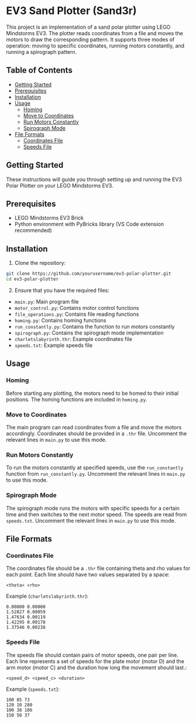 # EV3 Sand Plotter (Sand3r)

This project is an implementation of a sand polar plotter using LEGO Mindstorms EV3. The plotter reads coordinates from a file and moves the motors to draw the corresponding pattern. It supports three modes of operation: moving to specific coordinates, running motors constantly, and running a spirograph pattern.

## Table of Contents

- [Getting Started](#getting-started)
- [Prerequisites](#prerequisites)
- [Installation](#installation)
- [Usage](#usage)
  - [Homing](#homing)
  - [Move to Coordinates](#move-to-coordinates)
  - [Run Motors Constantly](#run-motors-constantly)
  - [Spirograph Mode](#spirograph-mode)
- [File Formats](#file-formats)
  - [Coordinates File](#coordinates-file)
  - [Speeds File](#speeds-file)

## Getting Started

These instructions will guide you through setting up and running the EV3 Polar Plotter on your LEGO Mindstorms EV3.

## Prerequisites

- LEGO Mindstorms EV3 Brick
- Python environment with PyBricks library (VS Code extension recommended)

## Installation

1. Clone the repository:

```bash
git clone https://github.com/yourusername/ev3-polar-plotter.git
cd ev3-polar-plotter
```

2. Ensure that you have the required files:

- `main.py`: Main program file
- `motor_control.py`: Contains motor control functions
- `file_operations.py`: Contains file reading functions
- `homing.py`: Contains homing functions
- `run_constantly.py`: Contains the function to run motors constantly
- `spirograph.py`: Contains the spirograph mode implementation
- `charletslabyrinth.thr`: Example coordinates file
- `speeds.txt`: Example speeds file

## Usage

### Homing

Before starting any plotting, the motors need to be homed to their initial positions. The homing functions are included in `homing.py`.

### Move to Coordinates

The main program can read coordinates from a file and move the motors accordingly. Coordinates should be provided in a `.thr` file. Uncomment the relevant lines in `main.py` to use this mode.

### Run Motors Constantly

To run the motors constantly at specified speeds, use the `run_constantly` function from `run_constantly.py`. Uncomment the relevant lines in `main.py` to use this mode.

### Spirograph Mode

The spirograph mode runs the motors with specific speeds for a certain time and then switches to the next motor speed. The speeds are read from `speeds.txt`. Uncomment the relevant lines in `main.py` to use this mode.

## File Formats

### Coordinates File

The coordinates file should be a `.thr` file containing theta and rho values for each point. Each line should have two values separated by a space:

```
<theta> <rho>
```

Example (`charletslabyrinth.thr`):

```
0.00000 0.00000
1.52827 0.00059
1.47634 0.00119
1.42295 0.00178
1.37546 0.00238
```

### Speeds File

The speeds file should contain pairs of motor speeds, one pair per line. Each line represents a set of speeds for the plate motor (motor D) and the arm motor (motor C) and the duration how long the movement should last.:

```
<speed_d> <speed_c> <duration>
```

Example (`speeds.txt`):

```
100 85 73
120 10 280
100 38 186
150 50 37
```
